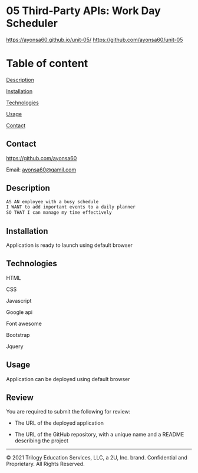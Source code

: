 # 05 Third-Party APIs: Work Day Scheduler

 https://ayonsa60.github.io/unit-05/
 https://github.com/ayonsa60/unit-05

# Table of content
[Description](#Description)

[Installation](#Installation)

[Technologies](#Technologies)

[Usage](#Usage)

[Contact](#Contact)



## Contact
https://github.com/ayonsa60

Email: ayonsa60@gamil.com


## Description

```md
AS AN employee with a busy schedule
I WANT to add important events to a daily planner
SO THAT I can manage my time effectively
```

## Installation
Application is ready to launch using default browser

## Technologies
HTML

CSS

Javascript

Google api

Font awesome

Bootstrap

Jquery

## Usage
Application can be deployed using default browser

## Review

You are required to submit the following for review:

* The URL of the deployed application

* The URL of the GitHub repository, with a unique name and a README describing the project

- - -
© 2021 Trilogy Education Services, LLC, a 2U, Inc. brand. Confidential and Proprietary. All Rights Reserved.
